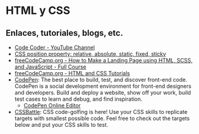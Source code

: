 # HTML y CSS

## Enlaces, tutoriales, blogs, etc.

* [Code Coder - YouTube Channel](https://www.youtube.com/channel/UCzNf0liwUzMN6_pixbQlMhQ)
* [CSS position property: relative, absolute, static, fixed, sticky](https://coder-coder.com/css-position-layout/)
* [freeCodeCamp.org - How to Make a Landing Page using HTML, SCSS, and JavaScript - Full Course](https://www.youtube.com/watch?v=aoQ6S1a32j8)
* [freeCodeCamp.org - HTML and CSS Tutorials](https://www.youtube.com/watch?v=mU6anWqZJcc&list=PLWKjhJtqVAbnSe1qUNMG7AbPmjIG54u88)
* [CodePen](https://codepen.io/): The best place to build, test, and discover front-end code. CodePen is a social development environment for front-end designers and developers. Build and deploy a website, show off your work, build test cases to learn and debug, and find inspiration.
    * [CodePen Online Editor](https://codepen.io/pen/)
* [CSSBattle](https://cssbattle.dev/): CSS code-golfing is here! Use your CSS skills to replicate targets with smallest possible code. Feel free to check out the targets below and put your CSS skills to test.
